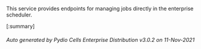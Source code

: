 






This service provides endpoints for managing jobs directly in the enterprise scheduler.

[:summary]

###### Auto generated by Pydio Cells Enterprise Distribution v3.0.2 on 11-Nov-2021
